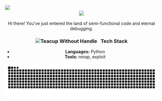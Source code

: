 <!-- <img src="https://media1.tenor.com/m/slXqsD1oE-4AAAAd/lyney-lynette.gif" width="900"> -->
<!-- <img src="https://media1.tenor.com/m/Jat0oxpwUIcAAAAd/fruits-basket-furuba.gif" width="900"> -->
<img src="https://media1.tenor.com/m/Bkblnhb3kAYAAAAC/adjusting-the-glasses-taro-sakamoto.gif" width="900">

<div align="center">
<img src="https://img.shields.io/badge/count-00001-2f2f2f?style=for-the-badge&labelColor=111111&color=2f2f2f&logoColor=ffffff&label=count
"

</div>

Hi there! You've just entered the land of semi-functional code and eternal debugging.

### <img src="https://user-images.githubusercontent.com/74038190/216120974-24a76b31-7f39-41f1-a38f-b3c1377cc612.png" alt="Teacup Without Handle" width="20" /> &nbsp; Tech Stack

- **Languages:** Python
- **Tools:** nmap, exploit



<img src="https://raw.githubusercontent.com/kimmyxpow/kimmyxpow/output/snake.svg" alt="Snake animation" />

###

